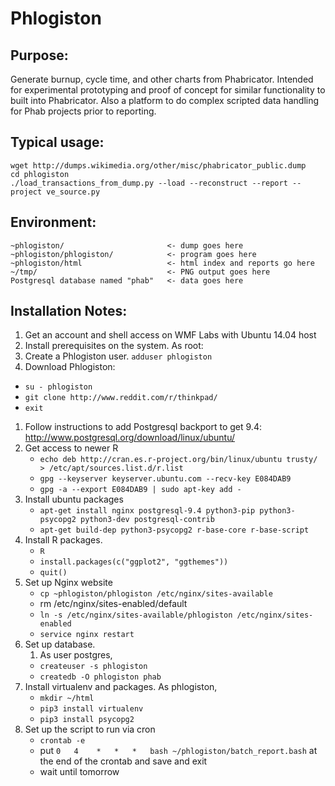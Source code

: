 # Phlogiston

## Purpose:
Generate burnup, cycle time, and other charts from Phabricator.  Intended for experimental prototyping and proof of concept for similar functionality to built into Phabricator.  Also a platform to do complex scripted data handling for Phab projects prior to reporting.

## Typical usage:
```
wget http://dumps.wikimedia.org/other/misc/phabricator_public.dump
cd phlogiston
./load_transactions_from_dump.py --load --reconstruct --report --project ve_source.py
```

## Environment:
```
~phlogiston/                       <- dump goes here
~phlogiston/phlogiston/            <- program goes here
~phlogiston/html                   <- html index and reports go here
~/tmp/                             <- PNG output goes here
Postgresql database named "phab"   <- data goes here
```

## Installation Notes:

1. Get an account and shell access on WMF Labs with Ubuntu 14.04 host
2. Install prerequisites on the system.  As root:
  1. Create a Phlogiston user.  `adduser phlogiston`
  2. Download Phlogiston:
   * `su - phlogiston`
   * `git clone http://www.reddit.com/r/thinkpad/`
   * `exit`
  1. Follow instructions to add Postgresql backport to get 9.4: http://www.postgresql.org/download/linux/ubuntu/
  2. Get access to newer R
     * `echo deb http://cran.es.r-project.org/bin/linux/ubuntu trusty/ > /etc/apt/sources.list.d/r.list`
     * `gpg --keyserver keyserver.ubuntu.com --recv-key E084DAB9`
     * `gpg -a --export E084DAB9 | sudo apt-key add - `
  3. Install ubuntu packages
     * `apt-get install nginx postgresql-9.4 python3-pip python3-psycopg2 python3-dev postgresql-contrib`
     * `apt-get build-dep python3-psycopg2 r-base-core r-base-script`
  4. Install R packages.
     * `R`
     * `install.packages(c("ggplot2", "ggthemes"))`
     * `quit()`
  5. Set up Nginx website
     * `cp ~phlogiston/phlogiston /etc/nginx/sites-available`
     * rm /etc/nginx/sites-enabled/default
     * `ln -s /etc/nginx/sites-available/phlogiston /etc/nginx/sites-enabled`
     * `service nginx restart`
3. Set up database.
   1. As user postgres,
     * `createuser -s phlogiston`
     * `createdb -O phlogiston phab`
4. Install virtualenv and packages.  As phlogiston, 
     * `mkdir ~/html`
     * `pip3 install virtualenv`
     * `pip3 install psycopg2`
5. Set up the script to run via cron
   * `crontab -e`
   * put `0   4    *   *   *   bash ~/phlogiston/batch_report.bash` at the end of the crontab and save and exit
   * wait until tomorrow


